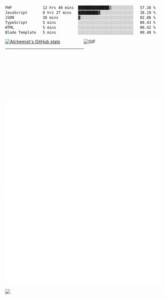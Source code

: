 <!--START_SECTION:waka-->

```text
PHP              12 hrs 40 mins  ██████████████▒░░░░░░░░░░   57.28 %
JavaScript       8 hrs 27 mins   █████████▓░░░░░░░░░░░░░░░   38.19 %
JSON             38 mins         ▓░░░░░░░░░░░░░░░░░░░░░░░░   02.88 %
TypeScript       5 mins          ░░░░░░░░░░░░░░░░░░░░░░░░░   00.43 %
HTML             5 mins          ░░░░░░░░░░░░░░░░░░░░░░░░░   00.42 %
Blade Template   5 mins          ░░░░░░░░░░░░░░░░░░░░░░░░░   00.40 %
```

<!--END_SECTION:waka-->

[![Alchemist's GitHub stats](https://github-readme-stats.vercel.app/api?username=DrMaxis&show_icons=true&theme=outrun&count_private=true)](#)
<img align="right" alt="GIF" src="https://user-images.githubusercontent.com/5355808/139111924-210cc6fa-9fb1-4dac-929d-6324a5836a92.gif" width="250" height="200" />
<hr />

![](https://raw.githubusercontent.com/DrMaxis/github-stats-transparent/output/generated/overview.svg)
![](https://raw.githubusercontent.com/DrMaxis/github-stats-transparent/output/generated/languages.svg)

 
<a href="https://count.getloli.com/"><img src="https://count.getloli.com/get/@:maxis-the-alchemist?theme=rule34"></a>
<!-- https://count.getloli.com/get/@alchemist?theme=rule34 -->
<br>
